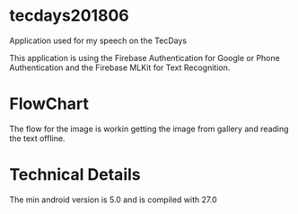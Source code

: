 # tecdays201806
Application used for my speech on the TecDays

This application is using the Firebase Authentication for Google or Phone Authentication and the Firebase MLKit for Text Recognition.

# FlowChart
The flow for the image is workin getting the image from gallery and reading the text offline.

# Technical Details
The min android version is 5.0 and is compiled with 27.0 